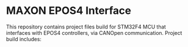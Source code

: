 # MAXON EPOS4 Interface

This repository contains project files build for STM32F4 MCU that interfaces with EPOS4 controllers, via CANOpen communication.
Project build includes:
  
